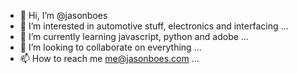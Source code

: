 - 👋 Hi, I’m @jasonboes
- 👀 I’m interested in automotive stuff, electronics and interfacing ...
- 🌱 I’m currently learning javascript, python and adobe ...
- 💞️ I’m looking to collaborate on everything ...
- 📫 How to reach me me@jasonboes.com ...

<!---
jasonboes/jasonboes is a ✨ special ✨ repository because its `README.md` (this file) appears on your GitHub profile.
You can click the Preview link to take a look at your changes.
--->
